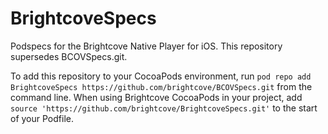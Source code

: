 # BrightcoveSpecs
Podspecs for the Brightcove Native Player for iOS. This repository supersedes BCOVSpecs.git.

To add this repository to your CocoaPods environment, run `pod repo add BrightcoveSpecs https://github.com/brightcove/BCOVSpecs.git` from the command line. When using Brightcove CocoaPods in your project, add `source 'https://github.com/brightcove/BrightcoveSpecs.git'` to the start of your Podfile.
